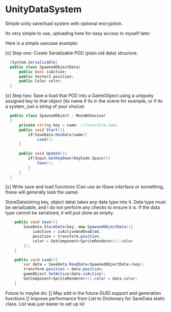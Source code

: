 # UnityDataSystem
Simple unity save/load system with optional encryption.

Its very simple to use, uploading here for easy access to myself later.

Here is a simple usecase example:

[x] Step one: Create Serializable POD (plain old data) structure.

```cs
  [System.Serializable]
  public class SpawnedObjectData{
      public bool isActive;
      public Vector3 position;
      public Color color;
  }
```

[x] Step two: Save a load that POD into a GameObject using a uniquely assigned key to that object (its name if its in the scene for example, or if its a system, just a string of your choice)
```cs
  public class SpawnedObject : MonoBehaviour 
  {
      private string key = name; //transform.name
      public void Start(){
          if(SaveData.HasData(name))
              Load();
      }
  
      public void Update(){
          if(Input.GetKeyDown(KeyCode.Space)){
              Save();
          }
      }
  }
```

[x] Write save and load functions (Can use an ISave interface or something, these will generally look the same)

StoreData(string key, object data) takes any data type into it. Data type must be serializable, and I do not perform any checks to ensure it is.
If the data type cannot be serialized, it will just store as empty.

```cs
    public void Save(){
        SaveData.StoreData(key, new SpawnedObjectData(){
            isActive = isActiveAndEnabled,
            position = transform.position,
            color = GetComponent<SpriteRenderer>().color
        });
    }

    public void Load(){
        var data = SaveData.ReadData<SpawnedObjectData>(key);
        transform.position = data.position;
        gameObject.SetActive(data.isActive);
        GetComponent<SpriteRenderer>().color = data.color;
    }
```

Future to maybe do:
[] May add in the future GUID support and generation functions
[] Improve performance from List to Dictionary for SaveData static class. List was just easier to set up lol
